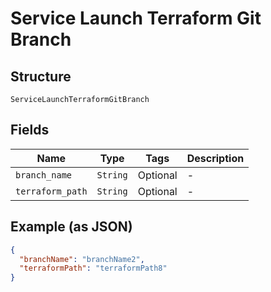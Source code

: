 
# Service Launch Terraform Git Branch

## Structure

`ServiceLaunchTerraformGitBranch`

## Fields

| Name | Type | Tags | Description |
|  --- | --- | --- | --- |
| `branch_name` | `String` | Optional | - |
| `terraform_path` | `String` | Optional | - |

## Example (as JSON)

```json
{
  "branchName": "branchName2",
  "terraformPath": "terraformPath8"
}
```

